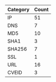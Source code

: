 | Category | Count |
| --- | --- |
| IP | 51 |
| DNS | 7 |
| MD5 | 10 |
| SHA1 | 3 |
| SHA256 | 7 |
| SSL | 1 |
| URL | 16 |
| CVEID | 3 |
